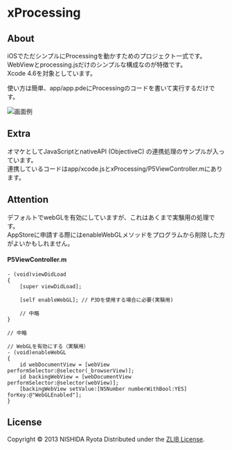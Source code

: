 xProcessing
======================

About
--------
iOSでただシンプルにProcessingを動かすためのプロジェクト一式です。  
WebViewとprocessing.jsだけのシンプルな構成なのが特徴です。  
Xcode 4.6を対象としています。

使い方は簡単、app/app.pdeにProcessingのコードを書いて実行するだけです。

![画面例](http://cafe.eyln.com/GitHub/xProcessing/screenshot.jpg "ScreenShot")

Extra
-------
オマケとしてJavaScriptとnativeAPI (ObjectiveC) の連携処理のサンプルが入っています。  
連携しているコードはapp/xcode.jsとxProcessing/P5ViewController.mにあります。

Attention
-----------
デフォルトでwebGLを有効にしていますが、これはあくまで実験用の処理です。  
AppStoreに申請する際にはenableWebGLメソッドをプログラムから削除した方がよいかもしれません。

#### P5ViewController.m
    
    - (void)viewDidLoad
    {
        [super viewDidLoad];
    
        [self enableWebGL]; // P3Dを使用する場合に必要(実験用)
    
        // 中略
    }
    
    // 中略
    
    // WebGLを有効にする（実験用）
    - (void)enableWebGL
    {
        id webDocumentView = [webView performSelector:@selector(_browserView)];
        id backingWebView = [webDocumentView performSelector:@selector(webView)];
        [backingWebView setValue:[NSNumber numberWithBool:YES] forKey:@"WebGLEnabled"];
    }
 
License
----------
Copyright &copy; 2013 NISHIDA Ryota
Distributed under the [ZLIB License][ZLIB].
 
[ZLIB]: http://opensource.org/licenses/zlib
